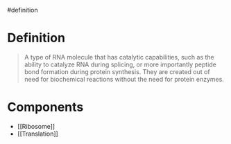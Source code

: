 #definition
# Definition
> A type of RNA molecule that has catalytic capabilities, such as the ability to catalyze RNA during splicing, or more importantly peptide bond formation during protein synthesis. They are created out of need for biochemical reactions without the need for protein enzymes.
# Components
- [[Ribosome]]
- [[Translation]]